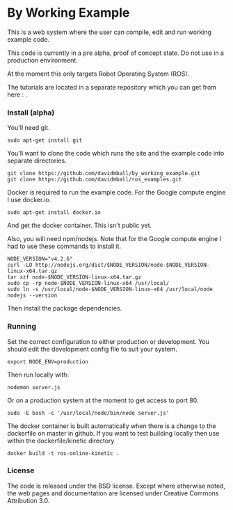 By Working Example
==================

This is a web system where the user can compile, edit and run working example code.

This code is currently in a pre alpha, proof of concept state. Do not use in a production environment.

At the moment this only targets Robot Operating System (ROS).

The tutorials are located in a separate repository which you can get from here : .

### Install (alpha)

You'll need git.
```
sudo apt-get install git
```
You'll want to clone the code which runs the site and the example code into separate directories.
```
git clone https://github.com/davidmball/by_working_example.git
git clone https://github.com/davidmball/ros_examples.git
```
Docker is required to run the example code. For the Google compute engine I use docker.io.
```
sudo apt-get install docker.io
```

And get the docker container. This isn't public yet.

Also, you will need npm/nodejs. Note that for the Google compute engine I had to use these commands to install it.
```
NODE_VERSION="v4.2.6"
curl -LO http://nodejs.org/dist/$NODE_VERSION/node-$NODE_VERSION-linux-x64.tar.gz
tar xzf node-$NODE_VERSION-linux-x64.tar.gz
sudo cp -rp node-$NODE_VERSION-linux-x64 /usr/local/
sudo ln -s /usr/local/node-$NODE_VERSION-linux-x64 /usr/local/node
nodejs --version
```

Then install the package dependencies.

### Running

Set the correct configuration to either production or development. You should edit the development config file to suit your system.
```
export NODE_ENV=production
```

Then run locally with:
```
nodemon server.js
```
Or on a production system at the moment to get access to port 80.
```
sudo -E bash -c '/usr/local/node/bin/node server.js'
```

The docker container is built automatically when there is a change to the dockerfile on master in github.
If you want to test building locally then use within the dockerfile/kinetic directory
```
docker build -t ros-online-kinetic .
```

### License

The code is released under the BSD license.
Except where otherwise noted, the web pages and documentation are licensed under Creative Commons Attribution 3.0.

